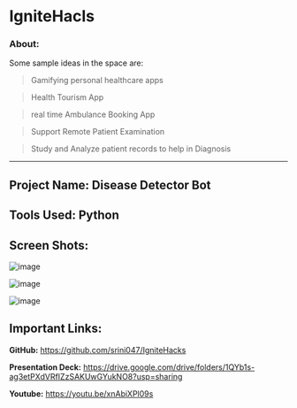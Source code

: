 # IgniteHacls

### About: 
Some sample ideas in the space are:

> Gamifying personal healthcare apps

> Health Tourism App

> real time Ambulance Booking App

> Support Remote Patient Examination

> Study and Analyze patient records to help in Diagnosis
<hr>

## Project Name: Disease Detector Bot

## Tools Used: Python

## Screen Shots:
![image](https://user-images.githubusercontent.com/81156510/130350560-5fec7548-4eed-4c60-b344-a75a57f8c6f5.png)

![image](https://user-images.githubusercontent.com/81156510/130350567-3e964b27-a10a-4f67-9bca-d115df4ec15e.png)

![image](https://user-images.githubusercontent.com/81156510/130350568-f9559414-f82c-4d38-90b1-80403748af09.png)


## Important Links:

**GitHub:**  https://github.com/srini047/IgniteHacks

**Presentation Deck:** https://drive.google.com/drive/folders/1QYb1s-ag3etPXdVRfIZzSAKUwGYukNO8?usp=sharing

**Youtube:** https://youtu.be/xnAbiXPl09s
